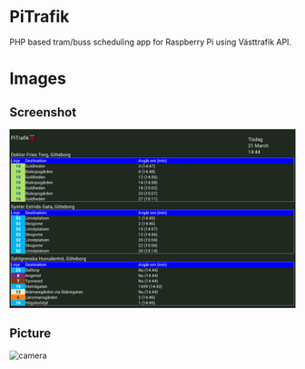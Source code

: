 # PiTrafik
PHP based tram/buss scheduling app for Raspberry Pi using Västtrafik API. 

# Images
## Screenshot
![screenshot](/readme/screenshot.png)
## Picture
![camera](/images/camera.jpg)
